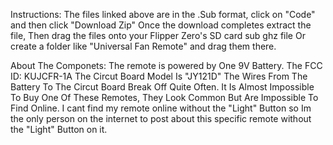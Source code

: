Instructions:
The files linked above are in the .Sub format, click on "Code" and then click "Download Zip"
Once the download completes extract the file,
Then drag the files onto your Flipper Zero's SD card sub ghz file 
Or create a folder like "Universal Fan Remote" and drag them there.

About The Componets:
The remote is powered by One 9V Battery.
The FCC ID: KUJCFR-1A
The Circut Board Model Is "JY121D"
The Wires From The Battery To The Circut Board Break Off Quite Often.
It Is Almost Impossible To Buy One Of These Remotes, They Look Common But Are Impossible To Find Online.
I cant find my remote online without the "Light" Button so Im the only person on the internet to post about this specific remote without the "Light" Button on it.
